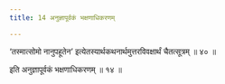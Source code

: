 ```yaml
---
title: 14 अनुज्ञापूर्वकं भक्षणाधिकरणम्

---
```


‘तस्मात्सोमो नानुपहूतेन’ इत्येतस्यार्थकथनार्थमुत्तरविवक्षार्थं चैतत्सूत्रम् ॥ ४० ॥

इति अनुज्ञापूर्वकं भक्षणाधिकरणम् ॥ १४ ॥
